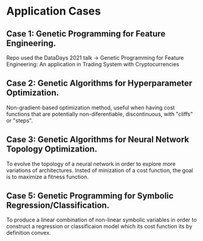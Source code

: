 # Application Cases

## Case 1: Genetic Programming for Feature Engineering.
Repo used the DataDays 2021 talk -> Genetic Programming for Feature Engineering: An application in Trading System with Cryptocurrencies

## Case 2: Genetic Algorithms for Hyperparameter Optimization.
Non-gradient-based optimization method, useful when having cost functions that are potentially non-diferentiable, discontinuous, with "cliffs" or "steps".

## Case 3: Genetic Algorithms for Neural Network Topology Optimization.
To evolve the topology of a neural network in order to explore more variations of architectures. Insted of minization of a cost function, the goal is to maximize a fitness function.

## Case 5: Genetic Programming for Symbolic Regression/Classification.
To produce a linear combination of non-linear symbolic variables in order to construct a regression or classificaion model which its cost function its by definition convex.
